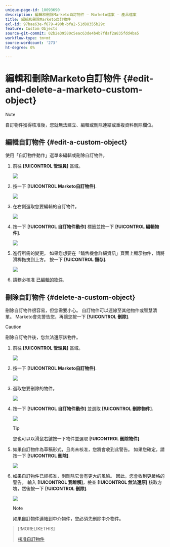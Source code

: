```yaml
---
unique-page-id: 10093690
description: 編輯和刪除Marketo自訂物件 — Marketo檔案 — 產品檔案
title: 編輯和刪除Marketo自訂物件
exl-id: 97bae63e-f679-490b-bfa2-51d88355b29c
feature: Custom Objects
source-git-commit: 02b2e39580c5eac63de4b4b7fdaf2a835fdd4ba5
workflow-type: tm+mt
source-wordcount: '273'
ht-degree: 0%

---
```


# 編輯和刪除Marketo自訂物件 {#edit-and-delete-a-marketo-custom-object}

>[!NOTE]
>
>自訂物件獲得核准後，您就無法建立、編輯或刪除連結或重複資料刪除欄位。

## 編輯自訂物件 {#edit-a-custom-object}

使用「自訂物件動作」選單來編輯或刪除自訂物件。

1. 前往 **[!UICONTROL 管理員]** 區域。

   ![](assets/edit-and-delete-a-marketo-custom-object-1.png)

1. 按一下 **[!UICONTROL Marketo自訂物件]**.

   ![](assets/edit-and-delete-a-marketo-custom-object-2.png)

1. 在右側選取您要編輯的自訂物件。

   ![](assets/edit-and-delete-a-marketo-custom-object-3.png)

1. 按一下 **[!UICONTROL 自訂物件動作]** 標籤並按一下 **[!UICONTROL 編輯物件]**.

   ![](assets/edit-and-delete-a-marketo-custom-object-4.png)

1. 進行所需的變更。 如果您想要在「銷售機會詳細資訊」頁面上顯示物件，請將滑桿拖曳到上方。 按一下 **[!UICONTROL 儲存]**.

   ![](assets/edit-and-delete-a-marketo-custom-object-5.png)

1. 請務必核准 [已編輯的物件](/help/marketo/product-docs/administration/marketo-custom-objects/approve-a-custom-object.md).

## 刪除自訂物件 {#delete-a-custom-object}

刪除自訂物件很容易，但您需要小心。 自訂物件可以連線至其他物件或智慧清單。 Marketo會先警告您，再讓您按一下 **[!UICONTROL 刪除]**.

>[!CAUTION]
>
>刪除自訂物件後，您無法還原該物件。

1. 前往 **[!UICONTROL 管理員]** 區域。

   ![](assets/edit-and-delete-a-marketo-custom-object-6.png)

1. 按一下 **[!UICONTROL Marketo自訂物件]**.

   ![](assets/edit-and-delete-a-marketo-custom-object-7.png)

1. 選取您要刪除的物件。

   ![](assets/edit-and-delete-a-marketo-custom-object-8.png)

1. 按一下 **[!UICONTROL 自訂物件動作]** 並選取 **[!UICONTROL 刪除物件]**.

   ![](assets/edit-and-delete-a-marketo-custom-object-9.png)

   >[!TIP]
   >
   >您也可以以滑鼠右鍵按一下物件並選取 **[!UICONTROL 刪除物件]**.

1. 如果自訂物件為草稿形式，且尚未核准，您將會收到此警告。 如果您確定，請按一下 **[!UICONTROL 刪除]**.

   ![](assets/edit-and-delete-a-marketo-custom-object-10.png)

1. 如果自訂物件已經核准，則刪除它會有更大的風險。 因此，您會收到更嚴格的警告。 輸入 **[!UICONTROL 我瞭解]**，檢查 **[!UICONTROL 無法還原]** 核取方塊，然後按一下 **[!UICONTROL 刪除]**.

   ![](assets/edit-and-delete-a-marketo-custom-object-11.png)

   >[!NOTE]
   >
   >如果自訂物件連結到中介物件，您必須先刪除中介物件。

>[!MORELIKETHIS]
>
>[核准自訂物件](/help/marketo/product-docs/administration/marketo-custom-objects/approve-a-custom-object.md)
